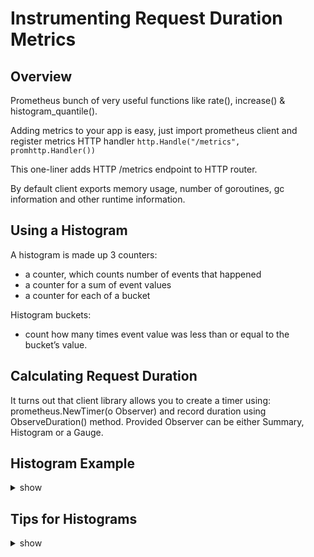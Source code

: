 # Instrumenting Request Duration Metrics

## Overview

Prometheus bunch of very useful functions like rate(), increase() & histogram_quantile().

Adding metrics to your app is easy, just import ﻿prometheus client﻿ and register metrics HTTP handler `http.Handle("/metrics", promhttp.Handler())`

This one-liner adds HTTP /metrics endpoint to HTTP router. 

By default client exports memory usage, number of goroutines, gc information and other runtime information. 

## Using a Histogram

A histogram is made up 3 counters:

* a counter, which counts number of events that happened
* a counter for a sum of event values 
* a counter for each of a bucket

Histogram buckets:

* count how many times event value was less than or equal to the bucket’s value.

## Calculating Request Duration

It turns out that client library allows you to create a timer using: prometheus.NewTimer(o Observer) and record duration using ObserveDuration() method. Provided Observer can be either Summary, Histogram or a Gauge.

## Histogram Example 

<details><summary>show</summary>
<p>

Imagine that you create a histogram with 5 buckets with values: 0.5, 1, 2, 3, 5. Let’s call this histogram *http_request_duration_seconds* and 3 requests come in with durations 1s, 2s, 3s. Then you would see that */metrics* endpoint contains:

```

# HELP http_request_duration_seconds request duration histogram
# TYPE http_request_duration_seconds histogram
http_request_duration_seconds_bucket{le="0.5"} 0
http_request_duration_seconds_bucket{le="1"} 1
http_request_duration_seconds_bucket{le="2"} 2
http_request_duration_seconds_bucket{le="3"} 3
http_request_duration_seconds_bucket{le="5"} 3
http_request_duration_seconds_bucket{le="+Inf"} 3
http_request_duration_seconds_sum 6
http_request_duration_seconds_count 3

```

Here we can see that:
sum is 1s + 2s + 3s = *6*,
count is *3*, because of 3 requests
bucket {le=”0.5″} is *0*, because none of the requests where <= 0.5 seconds
bucket {le=”1″} is *1*, because one of the requests where <= 1 seconds
bucket {le=”2″} is *2*, because two of the requests where <= 2 seconds
bucket {le=”3″} is *3*, because all of the requests where <= 3 seconds

</p>
</details>

## Tips for Histograms

<details><summary>show</summary>
<p>

* when using Histogram we don’t need to have a separate counter to count total HTTP requests, as it creates one for us.

* We can calculate average request time by dividing sum over count. 

In PromQL it would be:

```
http_request_duration_seconds_sum / http_request_duration_seconds_count
```

* Also we could calculate percentiles (https://en.wikipedia.org/wiki/Percentile) from it. 
* Prometheus comes with a handy histogram_quantile function for it. 

For example calculating 50% percentile (second quartile) for last 10 minutes in PromQL would be:
```
histogram_quantile(0.5, rate(http_request_duration_seconds_bucket[10m])
```

Which results in 1.5.
Wait, 1.5? Shouldn’t it be 2? (50th percentile is supposed to be the median, the number in the middle)

* this value is only an *approximation* of computed quantile. 

* creating a new histogram requires you to specify bucket boundaries up front.

* The default values, which are 0.005, 0.01, 0.025, 0.05, 0.1, 0.25, 0.5, 1, 2.5, 5, 10 are tailored to broadly measure the response time in seconds and probably won’t fit your app’s behavior.


* if you are instrumenting HTTP server or client, prometheus library has some helpers around it in promhttp package

</p>
</details>
